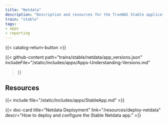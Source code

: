 ```yaml
---
title: "Netdata"
description: "Description and resources for the TrueNAS Stable application called Netdata."
train: "stable"
tags:
- apps
- reporting
---
```


{{< catalog-return-button >}}

{{< github-content 
    path="trains/stable/netdata/app_versions.json"
	includeFile="/static/includes/apps/Apps-Understanding-Versions.md"
>}}

## Resources

{{< include file="/static/includes/apps/StableApp.md" >}}

<div class="docs-sections">

{{< doc-card title="Netdata Deployment" link="/resources/deploy-netdata"
descr="How to deploy and configure the Stable Netdata app." >}}

</div>